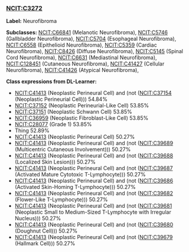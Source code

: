 
### [NCIT:C3272](http://purl.obolibrary.org/obo/NCIT_C3272)
**Label:** Neurofibroma

**Subclasses:** [NCIT:C66841](http://purl.obolibrary.org/obo/NCIT_C66841) (Melanotic Neurofibroma), [NCIT:C5746](http://purl.obolibrary.org/obo/NCIT_C5746) (Gallbladder Neurofibroma), [NCIT:C5704](http://purl.obolibrary.org/obo/NCIT_C5704) (Esophageal Neurofibroma), [NCIT:C6558](http://purl.obolibrary.org/obo/NCIT_C6558) (Epithelioid Neurofibroma), [NCIT:C5359](http://purl.obolibrary.org/obo/NCIT_C5359) (Cardiac Neurofibroma), [NCIT:C8426](http://purl.obolibrary.org/obo/NCIT_C8426) (Diffuse Neurofibroma), [NCIT:C5145](http://purl.obolibrary.org/obo/NCIT_C5145) (Spinal Cord Neurofibroma), [NCIT:C6631](http://purl.obolibrary.org/obo/NCIT_C6631) (Mediastinal Neurofibroma), [NCIT:C128451](http://purl.obolibrary.org/obo/NCIT_C128451) (Cutaneous Neurofibroma), [NCIT:C41427](http://purl.obolibrary.org/obo/NCIT_C41427) (Cellular Neurofibroma), [NCIT:C41426](http://purl.obolibrary.org/obo/NCIT_C41426) (Atypical Neurofibroma), 

**Class expressions from DL-Learner:**

- [NCIT:C41413](http://purl.obolibrary.org/obo/NCIT_C41413) (Neoplastic Perineural Cell) and (not ([NCIT:C37154](http://purl.obolibrary.org/obo/NCIT_C37154) (Neoplastic Perineurial Cell))) 54.84%
- [NCIT:C37152](http://purl.obolibrary.org/obo/NCIT_C37152) (Neoplastic Perineurial-Like Cell) 53.85%
- [NCIT:C37151](http://purl.obolibrary.org/obo/NCIT_C37151) (Neoplastic Schwann Cell) 53.85%
- [NCIT:C36959](http://purl.obolibrary.org/obo/NCIT_C36959) (Neoplastic Fibroblast-Like Cell) 53.85%
- [NCIT:C28077](http://purl.obolibrary.org/obo/NCIT_C28077) (Grade 1) 53.85%
- Thing 52.89%
- [NCIT:C41413](http://purl.obolibrary.org/obo/NCIT_C41413) (Neoplastic Perineural Cell) 50.27%
- [NCIT:C41413](http://purl.obolibrary.org/obo/NCIT_C41413) (Neoplastic Perineural Cell) and (not ([NCIT:C39689](http://purl.obolibrary.org/obo/NCIT_C39689) (Multicentric Cutaneous Involvement))) 50.27%
- [NCIT:C41413](http://purl.obolibrary.org/obo/NCIT_C41413) (Neoplastic Perineural Cell) and (not ([NCIT:C39688](http://purl.obolibrary.org/obo/NCIT_C39688) (Localized Skin Lesion))) 50.27%
- [NCIT:C41413](http://purl.obolibrary.org/obo/NCIT_C41413) (Neoplastic Perineural Cell) and (not ([NCIT:C39687](http://purl.obolibrary.org/obo/NCIT_C39687) (Activated Mature Cytotoxic T-Lymphocyte))) 50.27%
- [NCIT:C41413](http://purl.obolibrary.org/obo/NCIT_C41413) (Neoplastic Perineural Cell) and (not ([NCIT:C39686](http://purl.obolibrary.org/obo/NCIT_C39686) (Activated Skin-Homing T-Lymphocyte))) 50.27%
- [NCIT:C41413](http://purl.obolibrary.org/obo/NCIT_C41413) (Neoplastic Perineural Cell) and (not ([NCIT:C39682](http://purl.obolibrary.org/obo/NCIT_C39682) (Flower-Like T-Lymphocyte))) 50.27%
- [NCIT:C41413](http://purl.obolibrary.org/obo/NCIT_C41413) (Neoplastic Perineural Cell) and (not ([NCIT:C39681](http://purl.obolibrary.org/obo/NCIT_C39681) (Neoplastic Small to Medium-Sized T-Lymphocyte with Irregular Nucleus))) 50.27%
- [NCIT:C41413](http://purl.obolibrary.org/obo/NCIT_C41413) (Neoplastic Perineural Cell) and (not ([NCIT:C39680](http://purl.obolibrary.org/obo/NCIT_C39680) (Doughnut Cell))) 50.27%
- [NCIT:C41413](http://purl.obolibrary.org/obo/NCIT_C41413) (Neoplastic Perineural Cell) and (not ([NCIT:C39679](http://purl.obolibrary.org/obo/NCIT_C39679) (Hallmark Cell))) 50.27%


